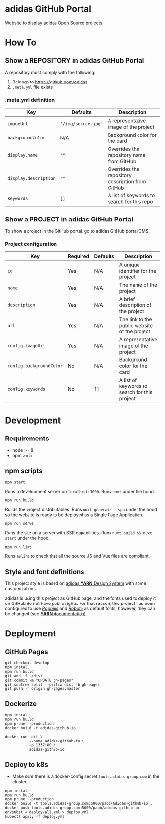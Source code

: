 # adidas GitHub Portal

Website to display adidas Open Source projects.

# How To

## Show a REPOSITORY in adidas GitHub Portal

A repository must comply with the following:

1. Belongs to https://github.com/adidas
1. `.meta.yml` file exists

### .meta.yml definition

| Key | Defaults | Description |
| --- | --- | --- |
| `imageUrl` | `'/img/source.jpg'` | A representative image of the project |
| `backgroundColor` | N/A | Background color for the card |
| `display.name` | `""` | Overrides the repository name from GitHub |
| `display.description` | `""` | Overrides the repository description from GitHub |
| `keywords` | `[]` | A list of keywords to search for this repo |

## Show a PROJECT in adidas GitHub Portal

To show a project in the GitHub portal, go to adidas GitHub portal CMS.

### Project configuration

| Key | Required | Defaults | Description |
| --- | --- | --- | --- |
| `id` | Yes | N/A | A unique identifier for the project |
| `name` | Yes | N/A | The name of the project |
| `description` | Yes | N/A | A brief description of the project |
| `url` | Yes | N/A | The link to the public website of the project |
| `config.imageUrl` | Yes | N/A | A representative image of the project |
| `config.backgroundColor` | No | N/A | Background color for the card |
| `config.keywords` | No | `[]` | A list of keywords to search for this project |

# Development

## Requirements

- node >= 8
- npm >= 5

## npm scripts

```npm start```

Runs a development server on `localhost:3000`. Runs `nuxt` under the hood.

```npm run build```

Builds the project distributables. Runs `nuxt generate --spa` under the hood so the website is ready to be deployed as a Single Page Application.

```npm run serve```

Runs the site on a server with SSR capabilities. Runs `nuxt build && nuxt start` under the hood.

```npm run lint```

Runs `eslint` to check that all the source JS and Vue files are compliant.

## Style and font definitions

This project style is based on [adidas **YARN** Design System][yarn] with some customizations.

adidas is using this project as GitHub page, and the fonts used to deploy it on GitHub do not have public rights. For that reason, this project has been configured to use [_Poppins_][poppins] and [_Roboto_][roboto] as default fonts, however, they can be changed (see [**YARN** documentation][yarn-doc-fonts]).

# Deployment

## GitHub Pages

```
git checkout develop
npm install
npm run build
git add -f ./dist
git commit -m "UPDATE gh-pages"
git subtree split --prefix dist -b gh-pages
git push -f origin gh-pages:master
```

## Dockerize

```
npm install
npm run build
npm prune --production
docker build -t adidas-github-io .

docker run -dit \
           --name adidas-github-io \
           -p 1337:80 \
           adidas-github-io
```

## Deploy to k8s

- Make sure there is a docker-config secret `tools.adidas-group.com` in the cluster.

```
npm install
npm run build
npm prune --production
docker build -t tools.adidas-group.com:5000/pabb/adidas-github-io .
docker push tools.adidas-group.com:5000/pabb/adidas-github-io
envsubst < deploy/all.yml > deploy.yml
kubectl apply -f deploy.yml
```
[poppins]: https://fonts.google.com/specimen/Poppins
[roboto]: https://fonts.google.com/specimen/Roboto
[yarn]: https://adidas.github.io/adidas-yarn-design-system/
[yarn-doc-fonts]: https://github.com/adidas/adidas-yarn-design-system/#font-definitions
